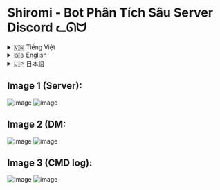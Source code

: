 # Shiromi - Bot Phân Tích Sâu Server Discord ᓚᘏᗢ

<!-- Vietnamese -->
<details>
<summary>🇻🇳 Tiếng Việt</summary>

## Giới thiệu

**Shiromi** là một bot Discord mạnh mẽ được thiết kế để thực hiện quét và phân tích sâu dữ liệu hoạt động của một server Discord. Bot thu thập thông tin chi tiết về tin nhắn, hoạt động của thành viên, việc sử dụng emoji/sticker, vai trò, kênh, luồng và nhiều hơn nữa. Kết quả phân tích được trình bày dưới dạng các báo cáo embeds trực quan trong Discord, file xuất CSV/JSON, và báo cáo DM cá nhân hóa cho thành viên.

Ngoài ra, Shiromi có khả năng lưu trữ dữ liệu quét vào cơ sở dữ liệu PostgreSQL, cho phép tra cứu và hiển thị thông tin qua một giao diện web (nếu được tích hợp).

Giao diện để tra cứu kết quả thành viên sau khi quét: 
--> Check: https://github.com/Rin1809/Shiromi-searchweb

**Các chức năng chính:**

*   **Quét Toàn Diện:** Thu thập dữ liệu từ tất cả các kênh text, voice (chat), và luồng (bao gồm cả luồng lưu trữ nếu có quyền).
*   **Phân Tích Hoạt Động:** Đếm tin nhắn, link, ảnh, emoji, sticker, lượt nhắc, trả lời, reaction (đã lọc) của từng thành viên và toàn server.
*   **Thống Kê Phụ Trợ:** Lấy thông tin boosters, kênh voice/stage, invites, webhooks, integrations, thành viên lâu năm nhất, và phân tích audit log (ví dụ: theo dõi lượt cấp role, tạo thread).
*   **Báo Cáo Đa Dạng:**
    *   **Embeds Discord:** Hiển thị các bảng xếp hạng và thống kê trực tiếp trong kênh Discord được chỉ định.
    *   **Xuất File:** Tạo file CSV và JSON chi tiết cho các mục dữ liệu khác nhau. (Đang thi công)
    *   **DM Cá Nhân:** Gửi báo cáo tóm tắt hoạt động và thành tích cá nhân cho từng thành viên (dựa trên role cấu hình hoặc cho admin ở chế độ test).
*   **Lưu Trữ Database:** Lưu kết quả quét và dữ liệu người dùng vào PostgreSQL để có thể truy cập qua web.
*   **Logging Chi Tiết:** Ghi log quá trình quét vào một thread Discord riêng biệt để dễ theo dõi.
*   **Tùy Biến Cao:** Nhiều tùy chọn cấu hình qua file `.env` (ví dụ: loại trừ category, theo dõi role cụ thể, ID sticker/emoji, kênh báo cáo).
*   **Hỗ Trợ Proxy Bot:** Có thể hoạt động như một bot worker, nhận lệnh từ một bot proxy chính (ví dụ: Mizuki).

## Tính năng

*   **Phân tích Server:**
    *   Thông tin chung server (owner, ngày tạo, boost, số lượng kênh/role/emoji/sticker).
    *   Thống kê quét (số kênh/luồng đã xử lý, tổng tin nhắn, tổng reaction đã lọc, thời gian quét).
    *   Bảng xếp hạng hoạt động kênh text và voice (chat).
    *   "Giờ Vàng" và "Giờ Âm" của server và các kênh/luồng.
    *   Top emoji/sticker được sử dụng nhiều/ít nhất server.
    *   Emoji server không được sử dụng.
*   **Phân tích Thành viên:**
    *   Bảng xếp hạng người dùng hoạt động nhiều/ít nhất (tin nhắn, link, ảnh, emoji server, sticker, mention gửi/nhận, trả lời, reaction gửi/nhận, số kênh hoạt động, thời gian hoạt động).
    *   Bảng xếp hạng người mời nhiều nhất (theo lượt dùng invite).
    *   Bảng xếp hạng booster "bền bỉ" nhất.
    *   Bảng xếp hạng thành viên lâu năm nhất.
    *   Bảng xếp hạng người tạo thread nhiều/ít nhất.
    *   Theo dõi và xếp hạng lượt nhận các role đặc biệt (từ Audit Log).
*   **Tìm Kiếm Từ Khóa:**
    *   Tìm kiếm các từ khóa cụ thể trong tin nhắn.
    *   Thống kê tổng số lần xuất hiện, top kênh/luồng và top user theo từ khóa.
*   **Xuất Dữ Liệu:** (Đang thi công)
    *   File CSV chi tiết cho thông tin server, kênh/luồng, hoạt động người dùng, roles, boosters, invites, webhooks, integrations, audit logs, và các bảng xếp hạng.
    *   File JSON tổng hợp toàn bộ dữ liệu quét.
*   **Báo Cáo DM Cá Nhân:**
    *   Tóm tắt hoạt động cá nhân (tin nhắn, nội dung gửi, tương tác, thời gian hoạt động, phạm vi hoạt động).
    *   Top items cá nhân (emoji, sticker).
    *   "Giờ Vàng" cá nhân.
    *   Thành tích và vị trí trong các bảng xếp hạng của server.
    *   Lời cảm ơn và ảnh cá nhân hóa cho các role đặc biệt (booster, người đóng góp).
*   **Kỹ thuật:**
    *   Sử dụng `asyncio` và `asyncpg` cho các hoạt động bất đồng bộ và tương tác database hiệu quả.
    *   Logging chi tiết lên console (sử dụng `rich`) và thread Discord.
    *   Cấu hình intents Discord linh hoạt.
    *   Quản lý lỗi và cooldown cho lệnh.
    *   Hỗ trợ PROXY_BOT_ID để nhận lệnh từ bot khác.

## Điều kiện tiên quyết

1.  **Python:** Phiên bản 3.8 trở lên.
2.  **Git:** Để tải mã nguồn.
3.  **PostgreSQL Server:** Một instance PostgreSQL đang chạy và có thể truy cập.
4.  (Tùy chọn) Một bot Discord khác để làm PROXY_BOT_ID nếu bạn muốn sử dụng tính năng này.

## Cài đặt

1.  **Tải mã nguồn:**
    ```bash
    git clone https://github.com/Rin1809/Shiromi
    cd Shiromi
    ```

2.  **Tạo môi trường ảo (khuyến nghị):**
    ```bash
    python -m venv venv
    # Windows
    venv\Scripts\activate
    # Linux/macOS
    source venv/bin/activate
    ```

3.  **Cài đặt thư viện:**
    ```bash
    pip install -r requirements.txt
    ```

## Cấu hình

1.  **Sao chép file `.env_example.md` thành `.env`:**
    ```bash
    # Windows
    copy .env_example.md .env
    # Linux/macOS
    cp .env_example.md .env
    ```

2.  **Chỉnh sửa file `.env` với các thông tin của bạn:**
    *   `DISCORD_TOKEN`: Token của bot discord của bạn.
    *   `DATABASE_URL`: Chuỗi kết nối đến PostgreSQL của bạn (ví dụ: `postgresql://user:password@host:port/database`).
    *   `ADMIN_USER_ID`: ID người dùng Discord của chủ sở hữu bot (quan trọng cho quyền `is_owner()`).
    *   `PROXY_BOT_ID` (Tùy chọn): ID của bot proxy (ví dụ: Mizuki) nếu bạn muốn Shiromi nhận lệnh từ bot đó.
    *   `BOT_NAME`: Tên bot sẽ hiển thị trong một số tin nhắn.
    *   `COMMAND_PREFIX`: Tiền tố lệnh (ví dụ: `Shi`).
    *   `EXCLUDED_CATEGORY_IDS` (Tùy chọn): Danh sách ID category cần loại trừ khỏi quét, cách nhau bởi dấu phẩy.
    *   `FINAL_STICKER_ID`, `INTERMEDIATE_STICKER_ID`, `LEAST_STICKER_ID`, `MOST_STICKER_ID` (Tùy chọn): ID các sticker sẽ được gửi ở các giai đoạn khác nhau của báo cáo.
    *   `WEBSITE_BASE_URL` (Tùy chọn): URL gốc của trang web hiển thị dữ liệu quét (nếu có).
    *   `REPORT_CHANNEL_ID` (Tùy chọn): ID kênh Discord để gửi báo cáo embeds công khai. Nếu không đặt, sẽ gửi vào kênh gốc nơi lệnh được gọi.
    *   `FINAL_DM_EMOJI` (Tùy chọn): Emoji gửi cuối mỗi DM cá nhân.
    *   `TRACKED_ROLE_GRANT_IDS` (Tùy chọn): ID các role cần theo dõi lượt cấp qua Audit Log.
    *   `DM_REPORT_RECIPIENT_ROLE_ID` (Tùy chọn): ID của role mà thành viên có role này sẽ nhận DM báo cáo.
    *   `BOOSTER_THANKYOU_ROLE_IDS` (Tùy chọn): ID các role (booster, đóng góp) để gửi lời cảm ơn đặc biệt và ảnh cá nhân hóa trong DM.
    *   `ADMIN_ROLE_IDS_FILTER` (Tùy chọn): ID các role admin khác (ngoài quyền Administrator của server) cần lọc khỏi một số BXH.
    *   `REACTION_UNICODE_EXCEPTIONS` (Tùy chọn): Danh sách emoji Unicode được phép xuất hiện trong BXH reaction (ngoài emoji của server).
    *   `ENABLE_REACTION_SCAN` (Tùy chọn): Đặt là `true` để bật quét reaction (có thể làm chậm quá trình quét).
    *   `MAX_CONCURRENT_CHANNEL_SCANS` (Tùy chọn): Số kênh/luồng quét đồng thời tối đa (mặc định là 5).

3.  **Cấu hình ảnh cá nhân hóa cho DM (Tùy chọn):**
    *   Chỉnh sửa file `quy_toc_anh.json`.
    *   Thêm các cặp `"USER_ID": "IMAGE_URL"` cho những người dùng có `BOOSTER_THANKYOU_ROLE_IDS` mà bạn muốn họ nhận ảnh riêng trong DM.

## Chạy Bot

Sau khi cài đặt và cấu hình:
```bash
python bot.py
```
Bot sẽ kết nối tới Discord và sẵn sàng nhận lệnh.

## Sử dụng Lệnh

Các lệnh chính được gọi qua tiền tố đã cấu hình (ví dụ: `Shi`).

*   **Chế độ Test (Gửi DM cho Admin):**
    *   `[prefix]romi [export_csv=True/False] [export_json=True/False] [keywords=từ khóa1,từ khóa2]`
    *   Ví dụ: `Shi romi export_csv=True keywords=chào,tạm biệt`
    *   Mặc định: `export_csv=False`, `export_json=False`, không tìm keywords.
    *   Báo cáo DM cá nhân sẽ được gửi đến `ADMIN_USER_ID` đã cấu hình.
*   **Chế độ Bình Thường (Gửi DM cho Role Cấu Hình):**
    *   `[prefix]Shiromi [export_csv=True/False] [export_json=True/False] [keywords=từ khóa1,từ khóa2]`
    *   Ví dụ: `Shi Shiromi export_json=True`
    *   Báo cáo DM cá nhân sẽ được gửi đến những người dùng có `DM_REPORT_RECIPIENT_ROLE_ID`.
*   **Kiểm tra Bot:**
    *   `[prefix]ping_shiromi`
    *   Kiểm tra xem bot có phản hồi không và hiển thị độ trễ.

**Lưu ý về PROXY_BOT_ID:**
Nếu `PROXY_BOT_ID` được cấu hình, bot đó có thể gọi lệnh của Shiromi bằng cách gửi tin nhắn bắt đầu trực tiếp bằng tên lệnh (không cần tiền tố `COMMAND_PREFIX` của Shiromi). Ví dụ, nếu bot proxy gửi `romi export_csv=True`, Shiromi sẽ hiểu và thực thi.

## Cấu trúc thư mục

```
Shiromi/
├── .git/
├── __pycache__/
├── bot_core/
│   ├── __init__.py
│   ├── events.py
│   ├── setup.py
├── cogs/
│   ├── deep_scan_helpers/
│   │   ├── __init__.py
│   │   ├── data_processing.py
│   │   ├── dm_sender.py
│   │   ├── export_generation.py
│   │   ├── finalization.py
│   │   ├── init_scan.py
│   │   ├── report_generation.py
│   │   ├── scan_channels.py
│   ├── __init__.py
│   ├── deep_scan_cog.py
├── moitruongao/ (Môi trường ảo Python, vd: venv)
├── reporting/
│   ├── __init__.py
│   ├── csv_writer.py
│   ├── embeds_analysis.py
│   ├── embeds_dm.py
│   ├── embeds_guild.py
│   ├── embeds_items.py
│   ├── embeds_user.py
│   ├── json_writer.py
├── .env                    # Đặt .env ở đây, biến môi trường (QUAN TRỌNG, BÍ MẬT)
├── .env_example.md         # File ví dụ cho .env
├── .gitignore
├── bot.py                  # File chạy bot chính
├── config.py               # Tải và quản lý cấu hình
├── database.py             # Tương tác với cơ sở dữ liệu PostgreSQL
├── discord_logging.py      # Gửi log lên thread Discord
├── quy_toc_anh.json        # Mapping ảnh cá nhân cho DM
├── README.md               # File bạn đang đọc
├── requirements.txt        # Danh sách thư viện Python
├── scanner.py              # (Trống - có thể dành cho chức năng tương lai)
└── utils.py                # Các hàm tiện ích chung
```

## Lưu ý Quan trọng

*   **Quyền Bot:** Shiromi cần nhiều quyền Discord để hoạt động đầy đủ (bao gồm các Privileged Intents như Guild Members, Message Content, và các quyền server như View Audit Log, Manage Server, Read Message History, Create Public Threads, Embed Links, Attach Files). Đảm bảo bot có đủ quyền trên Developer Portal và trong server.
*   **Cơ sở dữ liệu:** Kết nối và thiết lập bảng PostgreSQL là bắt buộc. Bot sẽ không hoạt động nếu không có database.
*   **Tài nguyên:** Quá trình quét sâu có thể tốn thời gian và tài nguyên (CPU, RAM, API rate limit của Discord), đặc biệt trên các server lớn hoặc khi bật quét reaction.
*   **API Rate Limits:** Bot cố gắng xử lý rate limit của Discord, nhưng với các server cực lớn, việc quét có thể bị gián đoạn.
*   **Bảo mật PROXY_BOT_ID:** Nếu sử dụng, đảm bảo rằng chỉ bot proxy đáng tin cậy mới có ID đó, vì nó có thể thực thi các lệnh mạnh mẽ của Shiromi.

</details>

<!-- English -->
<details>
<summary>🇬🇧 English</summary>

## Introduction

**Shiromi** is a powerful Discord bot designed to perform in-depth scans and analysis of a Discord server's activity data. It collects detailed information about messages, member activity, emoji/sticker usage, roles, channels, threads, and much more. The analysis results are presented as visually appealing embed reports in Discord, CSV/JSON export files, and personalized DM reports for members.

Additionally, Shiromi can store scan data in a PostgreSQL database, enabling data retrieval and display through a web interface (if integrated).

Web interface to search for user's data after all :
---> Check : https://github.com/Rin1809/Shiromi-searchweb

**Main functionalities:**

*   **Comprehensive Scanning:** Collects data from all text channels, voice channels (chat), and threads (including archived threads if permissions allow).
*   **Activity Analysis:** Counts messages, links, images, emojis, stickers, mentions, replies, and (filtered) reactions for each member and the entire server.
*   **Auxiliary Statistics:** Fetches information on boosters, voice/stage channels, invites, webhooks, integrations, oldest members, and analyzes audit logs (e.g., tracking role grants, thread creations).
*   **Diverse Reporting:**
    *   **Discord Embeds:** Displays leaderboards and statistics directly in a designated Discord channel.
    *   **File Exports:** Generates detailed CSV and JSON files for various data categories. (Working on it)
    *   **Personalized DMs:** Sends summary reports of individual activity and achievements to members (based on configured roles or to an admin in test mode).
*   **Database Storage:** Saves scan results and user data to PostgreSQL for potential web-based access.
*   **Detailed Logging:** Logs the scanning process to a separate Discord thread for easy monitoring.
*   **Highly Configurable:** Many customization options via the `.env` file (e.g., exclude categories, track specific roles, sticker/emoji IDs, report channel).
*   **Proxy Bot Support:** Can function as a worker bot, receiving commands from a main proxy bot (e.g., Mizuki).

## Features

*   **Server Analysis:**
    *   General server information (owner, creation date, boost level, counts of channels/roles/emojis/stickers).
    *   Scan summary (processed channels/threads, total messages, total filtered reactions, scan duration).
    *   Activity leaderboards for text and voice (chat) channels.
    *   Server and channel/thread "Golden Hours" (most active) and "Umbra Hours" (least active).
    *   Top most/least used server emojis/stickers.
    *   Unused server emojis.
*   **Member Analysis:**
    *   Leaderboards for most/least active users (messages, links, images, server emojis, stickers, mentions sent/received, replies, reactions sent/received, distinct channels active in, activity span).
    *   Top inviters leaderboard (by invite uses).
    *   "Most Enduring" booster leaderboard.
    *   Oldest members leaderboard.
    *   Most/least thread creators leaderboard.
    *   Tracking and ranking of grants for special roles (from Audit Log).
*   **Keyword Search:**
    *   Search for specific keywords in messages.
    *   Statistics on total occurrences, top channels/threads, and top users by keyword.
*   **Data Export:**
    *   Detailed CSV files for server info, channels/threads, user activity, roles, boosters, invites, webhooks, integrations, audit logs, and leaderboards.
    *   Comprehensive JSON file of all scanned data.
*   **Personalized DM Reports:**
    *   Summary of personal activity (messages, content sent, interactions, activity time, scope of activity).
    *   Top personal items (emojis, stickers).
    *   Personal "Golden Hour."
    *   Achievements and server ranking positions.
    *   Personalized thank-you messages and images for special roles (boosters, contributors).
*   **Technical:**
    *   Uses `asyncio` and `asyncpg` for efficient asynchronous operations and database interaction.
    *   Detailed logging to console (using `rich`) and a Discord thread.
    *   Flexible Discord intents configuration.
    *   Error handling and command cooldowns.
    *   Supports `PROXY_BOT_ID` for receiving commands from another bot.

## Prerequisites

1.  **Python:** Version 3.8 or higher.
2.  **Git:** To clone the source code.
3.  **PostgreSQL Server:** A running and accessible PostgreSQL instance.
4.  (Optional) Another Discord bot to act as `PROXY_BOT_ID` if you wish to use this feature.

## Installation

1.  **Clone the repository:**
    ```bash
    git clone https://github.com/Rin1809/Shiromi
    cd Shiromi
    ```

2.  **Create a virtual environment (recommended):**
    ```bash
    python -m venv venv
    # Windows
    venv\Scripts\activate
    # Linux/macOS
    source venv/bin/activate
    ```

3.  **Install dependencies:**
    ```bash
    pip install -r requirements.txt
    ```

## Configuration

1.  **Copy `.env_example.md` to `.env`:**
    ```bash
    # Windows
    copy .env_example.md .env
    # Linux/macOS
    cp .env_example.md .env
    ```

2.  **Edit the `.env` file with your information:**
    *   `DISCORD_TOKEN`: Your discord bot's token.
    *   `DATABASE_URL`: Connection string for your PostgreSQL (e.g., `postgresql://user:password@host:port/database`).
    *   `ADMIN_USER_ID`: Your Discord user ID (important for `is_owner()` permissions).
    *   `PROXY_BOT_ID` (Optional): ID of the proxy bot (e.g., Mizuki) if you want Shiromi to accept commands from it.
    *   `BOT_NAME`: Bot's name to be displayed in some messages.
    *   `COMMAND_PREFIX`: Command prefix (e.g., `Shi`).
    *   `EXCLUDED_CATEGORY_IDS` (Optional): Comma-separated list of category IDs to exclude from scans.
    *   `FINAL_STICKER_ID`, `INTERMEDIATE_STICKER_ID`, `LEAST_STICKER_ID`, `MOST_STICKER_ID` (Optional): IDs of stickers to be sent at different reporting stages.
    *   `WEBSITE_BASE_URL` (Optional): Base URL of the website displaying scan data (if any).
    *   `REPORT_CHANNEL_ID` (Optional): Discord channel ID to send public embed reports. If not set, reports are sent to the channel where the command was invoked.
    *   `FINAL_DM_EMOJI` (Optional): Emoji sent at the end of each personalized DM.
    *   `TRACKED_ROLE_GRANT_IDS` (Optional): Role IDs to track grants for via Audit Log.
    *   `DM_REPORT_RECIPIENT_ROLE_ID` (Optional): ID of the role whose members will receive DM reports.
    *   `BOOSTER_THANKYOU_ROLE_IDS` (Optional): Role IDs (boosters, contributors) to send special thank-you messages and personalized images in DMs.
    *   `ADMIN_ROLE_IDS_FILTER` (Optional): Other admin role IDs (besides server Administrator permission) to filter from some leaderboards.
    *   `REACTION_UNICODE_EXCEPTIONS` (Optional): List of Unicode emojis allowed in reaction leaderboards (besides server emojis).
    *   `ENABLE_REACTION_SCAN` (Optional): Set to `true` to enable reaction scanning (can slow down scans).
    *   `MAX_CONCURRENT_CHANNEL_SCANS` (Optional): Maximum number of channels/threads to scan concurrently (default is 5).

3.  **Configure personalized DM images (Optional):**
    *   Edit the `quy_toc_anh.json` file.
    *   Add `"USER_ID": "IMAGE_URL"` pairs for users with `BOOSTER_THANKYOU_ROLE_IDS` whom you want to receive custom images in their DMs.

## Running the Bot

After installation and configuration:
```bash
python bot.py
```
The bot will connect to Discord and be ready to receive commands.

## Using Commands

Main commands are invoked using the configured prefix (e.g., `Shi`).

*   **Test Mode (Sends DMs to Admin):**
    *   `[prefix]romi [export_csv=True/False] [export_json=True/False] [keywords=keyword1,keyword2]`
    *   Example: `Shi romi export_csv=True keywords=hello,goodbye`
    *   Defaults: `export_csv=False`, `export_json=False`, no keywords.
    *   Personalized DM reports will be sent to the configured `ADMIN_USER_ID`.
*   **Normal Mode (Sends DMs to Configured Role):**
    *   `[prefix]Shiromi [export_csv=True/False] [export_json=True/False] [keywords=keyword1,keyword2]`
    *   Example: `Shi Shiromi export_json=True`
    *   Personalized DM reports will be sent to users with the `DM_REPORT_RECIPIENT_ROLE_ID`.
*   **Bot Check:**
    *   `[prefix]ping_shiromi`
    *   Checks if the bot is responsive and shows latency.

**Note on PROXY_BOT_ID:**
If `PROXY_BOT_ID` is configured, that bot can invoke Shiromi's commands by sending a message starting directly with the command name (no need for Shiromi's `COMMAND_PREFIX`). For example, if the proxy bot sends `romi export_csv=True`, Shiromi will understand and execute it.

## Folder Structure

```
Shiromi/
├── .git/
├── __pycache__/
├── bot_core/
│   ├── __init__.py
│   ├── events.py
│   ├── setup.py
├── cogs/
│   ├── deep_scan_helpers/
│   │   ├── __init__.py
│   │   ├── data_processing.py
│   │   ├── dm_sender.py
│   │   ├── export_generation.py
│   │   ├── finalization.py
│   │   ├── init_scan.py
│   │   ├── report_generation.py
│   │   ├── scan_channels.py
│   ├── __init__.py
│   ├── deep_scan_cog.py
├── moitruongao/ (Python virtual environment, e.g., venv)
├── reporting/
│   ├── __init__.py
│   ├── csv_writer.py
│   ├── embeds_analysis.py
│   ├── embeds_dm.py
│   ├── embeds_guild.py
│   ├── embeds_items.py
│   ├── embeds_user.py
│   ├── json_writer.py
├── .env                    # set it here, Environment variables (IMPORTANT, SECRET)
├── .env_example.md         # Example file for .env
├── .gitignore
├── bot.py                  # Main bot execution file
├── config.py               # Loads and manages configuration
├── database.py             # Interacts with PostgreSQL database
├── discord_logging.py      # Sends logs to a Discord thread
├── quy_toc_anh.json        # Mapping for personalized DM images
├── README.md               # This file
├── requirements.txt        # Python library dependencies
├── scanner.py              # (Empty - possibly for future features)
└── utils.py                # General utility functions
```

## Important Notes

*   **Bot Permissions:** Shiromi requires extensive Discord permissions to function fully (including Privileged Intents like Guild Members, Message Content, and server permissions such as View Audit Log, Manage Server, Read Message History, Create Public Threads, Embed Links, Attach Files). Ensure the bot has sufficient permissions on the Developer Portal and within the server.
*   **Database:** PostgreSQL connection and table setup are mandatory. The bot will not operate without a database.
*   **Resources:** Deep scans can be time-consuming and resource-intensive (CPU, RAM, Discord API rate limits), especially on large servers or when reaction scanning is enabled.
*   **API Rate Limits:** The bot attempts to handle Discord's rate limits, but scans on extremely large servers might still be interrupted.
*   **PROXY_BOT_ID Security:** If used, ensure that only the trusted proxy bot has that ID, as it can execute Shiromi's powerful commands.

</details>

<!-- Japanese -->
<details>
<summary>🇯🇵 日本語</summary>

## 概要

**Shiromi (シロミ)** は、Discordサーバーの活動データを詳細にスキャンおよび分析するために設計された強力なDiscordボットです。メッセージ、メンバーの活動、絵文字/スタンプの使用状況、ロール、チャンネル、スレッドなどに関する詳細情報を収集します。分析結果は、Discord内の視覚的に魅力的な埋め込みレポート、CSV/JSONエクスポートファイル、およびメンバー向けのパーソナライズされたDMレポートとして表示されます。

さらに、ShiromiはスキャンデータをPostgreSQLデータベースに保存でき、Webインターフェース（統合されている場合）を介したデータ検索と表示を可能にします。

Userのダタを検索のWeb インターフェースです：
ーー＞確認：https://github.com/Rin1809/Shiromi-searchweb

**主な機能:**

*   **包括的スキャン:** すべてのテキストチャンネル、ボイスチャンネル（チャット）、スレッド（権限があればアーカイブ済みスレッドも含む）からデータを収集します。
*   **活動分析:** 各メンバーおよびサーバー全体のメッセージ、リンク、画像、絵文字、スタンプ、メンション、返信、および（フィルタリングされた）リアクションをカウントします。
*   **補助統計:** ブースター、ボイス/ステージチャンネル、招待、Webhook、連携、最古参メンバーに関する情報を取得し、監査ログを分析します（例: ロール付与、スレッド作成の追跡）。
*   **多様なレポート:**
    *   **Discord埋め込み:** 指定されたDiscordチャンネルにリーダーボードと統計を直接表示します。
    *   **ファイルエクスポート:** 様々なデータカテゴリに対応した詳細なCSVおよびJSONファイルを生成します。（まだです）
    *   **パーソナライズDM:** 個人の活動と実績の概要レポートをメンバーに送信します（設定されたロールに基づいて、またはテストモードでは管理者に）。
*   **データベース保存:** スキャン結果とユーザーデータをPostgreSQLに保存し、Web経由でのアクセスを可能にします。
*   **詳細ロギング:** スキャンプロセスを別のDiscordスレッドに記録し、監視を容易にします。
*   **高度な設定可能性:** `.env`ファイルを通じて多くのカスタマイズオプションを提供します（例: カテゴリ除外、特定ロールの追跡、スタンプ/絵文字ID、レポートチャンネル）。
*   **プロキシボット対応:** メインのプロキシボット（例: Mizuki）からコマンドを受信するワーカーボットとして機能できます。

## 機能

*   **サーバー分析:**
    *   一般サーバー情報（オーナー、作成日、ブーストレベル、チャンネル/ロール/絵文字/スタンプの数）。
    *   スキャン概要（処理済みチャンネル/スレッド数、総メッセージ数、総フィルタリング済みリアクション数、スキャン時間）。
    *   テキストおよびボイス（チャット）チャンネルの活動リーダーボード。
    *   サーバーおよびチャンネル/スレッドの「ゴールデンアワー」（最も活発）および「アンブラアワー」（最も閑散）。
    *   サーバーで最も/最も少なく使用された絵文字/スタンプ。
    *   未使用のサーバー絵文字。
*   **メンバー分析:**
    *   最も/最も活動の少ないユーザーのリーダーボード（メッセージ、リンク、画像、サーバー絵文字、スタンプ、送受信メンション、返信、送受信リアクション、活動チャンネル数、活動期間）。
    *   最多招待者リーダーボード（招待使用数による）。
    *   「最も長くブーストしている」ブースターのリーダーボード。
    *   最古参メンバーのリーダーボード。
    *   最多/最少スレッド作成者リーダーボード。
    *   特別ロールの付与追跡とランキング（監査ログから）。
*   **キーワード検索:**
    *   メッセージ内の特定のキーワードを検索。
    *   キーワードごとの総出現回数、トップチャンネル/スレッド、トップユーザーの統計。
*   **データエクスポート:**
    *   サーバー情報、チャンネル/スレッド、ユーザー活動、ロール、ブースター、招待、Webhook、連携、監査ログ、およびリーダーボードの詳細なCSVファイル。
    *   全スキャンデータの包括的なJSONファイル。
*   **パーソナライズDMレポート:**
    *   個人の活動概要（メッセージ、送信コンテンツ、インタラクション、活動時間、活動範囲）。
    *   個人のトップアイテム（絵文字、スタンプ）。
    *   個人の「ゴールデンアワー」。
    *   サーバーランキングにおける実績と順位。
    *   特別ロール（ブースター、貢献者）へのパーソナライズされた感謝メッセージと画像。
*   **技術仕様:**
    *   効率的な非同期操作とデータベース対話のために`asyncio`と`asyncpg`を使用。
    *   コンソール（`rich`を使用）およびDiscordスレッドへの詳細ロギング。
    *   柔軟なDiscordインテント設定。
    *   エラー処理とコマンドクールダウン。
    *   別のボットからコマンドを受信するための`PROXY_BOT_ID`をサポート。

## 前提条件

1.  **Python:** バージョン3.8以上。
2.  **Git:** ソースコードのクローン用。
3.  **PostgreSQLサーバー:** 実行中でアクセス可能なPostgreSQLインスタンス。
4.  (任意) この機能を使用したい場合は、`PROXY_BOT_ID`として機能する別のDiscordボット。

## インストール

1.  **リポジトリのクローン:**
    ```bash
    git clone https://github.com/Rin1809/Shiromi
    cd Shiromi
    ```

2.  **仮想環境の作成 (推奨):**
    ```bash
    python -m venv venv
    # Windows
    venv\Scripts\activate
    # Linux/macOS
    source venv/bin/activate
    ```

3.  **依存関係のインストール:**
    ```bash
    pip install -r requirements.txt
    ```

## 設定

1.  **`.env_example.md` を `.env` にコピー:**
    ```bash
    # Windows
    copy .env_example.md .env
    # Linux/macOS
    cp .env_example.md .env
    ```

2.  **`.env` ファイルを編集して情報を入力:**
    *   `DISCORD_TOKEN`: あなたのDiscordボットのトークン。
    *   `DATABASE_URL`: PostgreSQLへの接続文字列 (例: `postgresql://user:password@host:port/database`)。
    *   `ADMIN_USER_ID`: ボット所有者のDiscordユーザーID (`is_owner()`権限に重要)。
    *   `PROXY_BOT_ID` (任意): Shiromiがコマンドを受け付けるプロキシボットのID (例: Mizuki)。
    *   `BOT_NAME`: 一部のメッセージで表示されるボット名。
    *   `COMMAND_PREFIX`: コマンドプレフィックス (例: `Shi`)。
    *   `EXCLUDED_CATEGORY_IDS` (任意): スキャンから除外するカテゴリIDのコンマ区切りリスト。
    *   `FINAL_STICKER_ID`, `INTERMEDIATE_STICKER_ID`, `LEAST_STICKER_ID`, `MOST_STICKER_ID` (任意): レポートの様々な段階で送信されるスタンプのID。
    *   `WEBSITE_BASE_URL` (任意): スキャンデータを表示するウェブサイトのベースURL (もしあれば)。
    *   `REPORT_CHANNEL_ID` (任意): 公開埋め込みレポートを送信するDiscordチャンネルID。設定しない場合、コマンドが呼び出された元のチャンネルに送信されます。
    *   `FINAL_DM_EMOJI` (任意): 各パーソナライズDMの最後に送信される絵文字。
    *   `TRACKED_ROLE_GRANT_IDS` (任意): 監査ログ経由で付与を追跡するロールID。
    *   `DM_REPORT_RECIPIENT_ROLE_ID` (任意): DMレポートを受信するメンバーが持つロールのID。
    *   `BOOSTER_THANKYOU_ROLE_IDS` (任意): DMで特別な感謝メッセージとパーソナライズ画像を送信するロールID (ブースター、貢献者)。
    *   `ADMIN_ROLE_IDS_FILTER` (任意): 一部のリーダーボードから除外する他の管理者ロールID (サーバーの管理者権限以外)。
    *   `REACTION_UNICODE_EXCEPTIONS` (任意): リアクションリーダーボードで許可されるUnicode絵文字のリスト (サーバー絵文字以外)。
    *   `ENABLE_REACTION_SCAN` (任意): リアクションスキャンを有効にする場合は `true` に設定 (スキャンが遅くなる可能性あり)。
    *   `MAX_CONCURRENT_CHANNEL_SCANS` (任意): 同時にスキャンするチャンネル/スレッドの最大数 (デフォルトは5)。

3.  **パーソナライズDM画像の構成 (任意):**
    *   `quy_toc_anh.json` ファイルを編集します。
    *   `BOOSTER_THANKYOU_ROLE_IDS` を持ち、DMでカスタム画像を受信させたいユーザーに対して、`"USER_ID": "IMAGE_URL"` のペアを追加します。

## ボットの実行

インストールと設定後:
```bash
python bot.py
```
ボットはDiscordに接続し、コマンドを受け付ける準備ができます。

## コマンドの使用方法

主なコマンドは、設定されたプレフィックス (例: `Shi`) を使用して呼び出します。

*   **テストモード (管理者にDMを送信):**
    *   `[prefix]romi [export_csv=True/False] [export_json=True/False] [keywords=キーワード1,キーワード2]`
    *   例: `Shi romi export_csv=True keywords=こんにちは,さようなら`
    *   デフォルト: `export_csv=False`, `export_json=False`, キーワードなし。
    *   パーソナライズDMレポートは、設定された `ADMIN_USER_ID` に送信されます。
*   **通常モード (設定されたロールにDMを送信):** （まだ利用できないです）
    *   `[prefix]Shiromi [export_csv=True/False] [export_json=True/False] [keywords=キーワード1,キーワード2]`
    *   例: `Shi Shiromi export_json=True`
    *   パーソナライズDMレポートは、`DM_REPORT_RECIPIENT_ROLE_ID` を持つユーザーに送信されます。
*   **ボットチェック:**
    *   `[prefix]ping_shiromi`
    *   ボットが応答するかどうかを確認し、遅延を表示します。

**PROXY_BOT_IDに関する注意:**
`PROXY_BOT_ID` が設定されている場合、そのボットはShiromiの `COMMAND_PREFIX` なしで、コマンド名で始まるメッセージを送信することでShiromiのコマンドを呼び出すことができます。例えば、プロキシボットが `romi export_csv=True` と送信すると、Shiromiはそれを理解して実行します。

## フォルダ構造

```
Shiromi/
├── .git/
├── __pycache__/
├── bot_core/
│   ├── __init__.py
│   ├── events.py
│   ├── setup.py
├── cogs/
│   ├── deep_scan_helpers/
│   │   ├── __init__.py
│   │   ├── data_processing.py
│   │   ├── dm_sender.py
│   │   ├── export_generation.py
│   │   ├── finalization.py
│   │   ├── init_scan.py
│   │   ├── report_generation.py
│   │   ├── scan_channels.py
│   ├── __init__.py
│   ├── deep_scan_cog.py
├── moitruongao/ (Python仮想環境、例: venv)
├── reporting/
│   ├── __init__.py
│   ├── csv_writer.py
│   ├── embeds_analysis.py
│   ├── embeds_dm.py
│   ├── embeds_guild.py
│   ├── embeds_items.py
│   ├── embeds_user.py
│   ├── json_writer.py
├── .env                    #ここにおいて下さし 環境変数 (重要、機密)asda
├── .env_example.md         # .env のサンプルファイル
├── .gitignore
├── bot.py                  # メインボット実行ファイルdsd
├── config.py               # 設定の読み込みと管理
├── database.py             # PostgreSQLデータベースとの対話
├── discord_logging.py      # Discordスレッドへのログ送信
├── quy_toc_anh.json        # パーソナライズDM画像の対応表
├── README.md               # このファイル
├── requirements.txt        # Pythonライブラリの依存関係
├── scanner.py              # (空 - 将来の機能用かも)
└── utils.py                # 一般的なユーティリティ関数
```

## 重要な注意点

*   **ボット権限:** Shiromiが完全に機能するには、広範なDiscord権限が必要です（Guild Members、Message Contentなどの特権インテント、およびView Audit Log、Manage Server、Read Message History、Create Public Threads、Embed Links、Attach Filesなどのサーバー権限を含む）。Developer Portalおよびサーバー内でボットが十分な権限を持っていることを確認してください。
*   **データベース:** PostgreSQL接続とテーブル設定は必須です。データベースなしではボットは動作しません。
*   **リソース:** 詳細スキャンは、特に大規模サーバーやリアクションスキャンが有効な場合、時間とリソース（CPU、RAM、Discord APIレート制限）を消費する可能性があります。
*   **APIレート制限:** ボットはDiscordのレート制限を処理しようとしますが、非常に大規模なサーバーではスキャンが中断される可能性があります。
*   **PROXY_BOT_IDのセキュリティ:** 使用する場合、信頼できるプロキシボットのみがそのIDを持つようにしてください。Shiromiの強力なコマンドを実行できるためです。

</details>

## Image 1 (Server):

![image](https://github.com/user-attachments/assets/b402929b-5043-4991-999d-4b4daefd9991)
![image](https://github.com/user-attachments/assets/1a150747-062b-491f-a363-bcc10f3af86d)

## Image 2 (DM:

![image](https://github.com/user-attachments/assets/e648e102-23ec-428f-a4f3-8bd193d17b8f)
![image](https://github.com/user-attachments/assets/f2661310-7422-41f2-ac02-ccdd787aa4ac)


## Image 3 (CMD log):
![image](https://github.com/user-attachments/assets/7304c1a7-349a-40fc-b609-8118f71a9517)
![image](https://github.com/user-attachments/assets/8d5d1409-4f33-4ae5-bc20-4be014e6ceaa)




